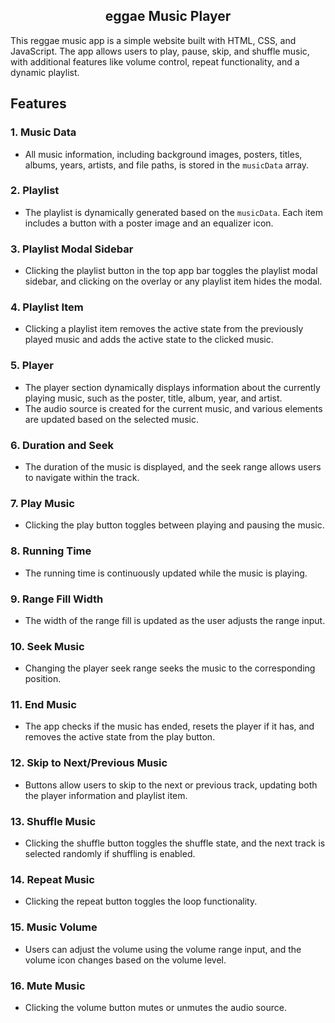 
  <h2 align="center">eggae Music Player</h2>

This reggae music app is a simple website built with HTML, CSS, and JavaScript. The app allows users to play, pause, skip, and shuffle music, with additional features like volume control, repeat functionality, and a dynamic playlist.

## Features

### 1. Music Data

- All music information, including background images, posters, titles, albums, years, artists, and file paths, is stored in the `musicData` array.

### 2. Playlist

- The playlist is dynamically generated based on the `musicData`. Each item includes a button with a poster image and an equalizer icon.

### 3. Playlist Modal Sidebar

- Clicking the playlist button in the top app bar toggles the playlist modal sidebar, and clicking on the overlay or any playlist item hides the modal.

### 4. Playlist Item

- Clicking a playlist item removes the active state from the previously played music and adds the active state to the clicked music.

### 5. Player

- The player section dynamically displays information about the currently playing music, such as the poster, title, album, year, and artist.
- The audio source is created for the current music, and various elements are updated based on the selected music.

### 6. Duration and Seek

- The duration of the music is displayed, and the seek range allows users to navigate within the track.

### 7. Play Music

- Clicking the play button toggles between playing and pausing the music.

### 8. Running Time

- The running time is continuously updated while the music is playing.

### 9. Range Fill Width

- The width of the range fill is updated as the user adjusts the range input.

### 10. Seek Music

- Changing the player seek range seeks the music to the corresponding position.

### 11. End Music

- The app checks if the music has ended, resets the player if it has, and removes the active state from the play button.

### 12. Skip to Next/Previous Music

- Buttons allow users to skip to the next or previous track, updating both the player information and playlist item.

### 13. Shuffle Music

- Clicking the shuffle button toggles the shuffle state, and the next track is selected randomly if shuffling is enabled.

### 14. Repeat Music

- Clicking the repeat button toggles the loop functionality.

### 15. Music Volume

- Users can adjust the volume using the volume range input, and the volume icon changes based on the volume level.

### 16. Mute Music

- Clicking the volume button mutes or unmutes the audio source.

